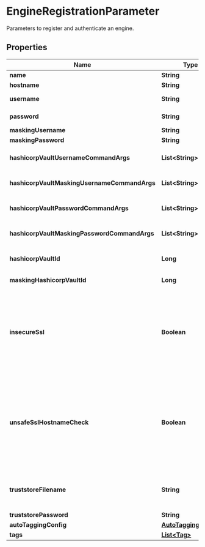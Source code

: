 

# EngineRegistrationParameter

Parameters to register and authenticate an engine.

## Properties

| Name | Type | Description | Notes |
|------------ | ------------- | ------------- | -------------|
|**name** | **String** |  |  |
|**hostname** | **String** |  |  |
|**username** | **String** | The virtualization domain admin username. |  [optional] |
|**password** | **String** | The virtualization domain admin password. |  [optional] |
|**maskingUsername** | **String** | The masking admin username. |  [optional] |
|**maskingPassword** | **String** | The masking admin password. |  [optional] |
|**hashicorpVaultUsernameCommandArgs** | **List&lt;String&gt;** | Arguments to pass to the Vault CLI tool to retrieve the virtualzation username for the engine. |  [optional] |
|**hashicorpVaultMaskingUsernameCommandArgs** | **List&lt;String&gt;** | Arguments to pass to the Vault CLI tool to retrieve the masking username for the engine. |  [optional] |
|**hashicorpVaultPasswordCommandArgs** | **List&lt;String&gt;** | Arguments to pass to the Vault CLI tool to retrieve the virtualization password for the engine. |  [optional] |
|**hashicorpVaultMaskingPasswordCommandArgs** | **List&lt;String&gt;** | Arguments to pass to the Vault CLI tool to retrieve the masking password for the engine. |  [optional] |
|**hashicorpVaultId** | **Long** | Reference to the Hashicorp vault to use to retrieve virtualization engine credentials. |  [optional] |
|**maskingHashicorpVaultId** | **Long** | Reference to the Hashicorp vault to use to retrieve masking engine credentials. |  [optional] |
|**insecureSsl** | **Boolean** | Allow connections to the engine over HTTPs without validating the TLS certificate. Even though the connection to the engine might be performed over HTTPs, setting this property eliminates the protection against a man-in-the-middle attach for connections to this engine. Instead, consider creating a truststore with a Certificate Authority to validate the engine&#39;s certificate, and set the truststore_filename property.  |  [optional] |
|**unsafeSslHostnameCheck** | **Boolean** | Ignore validation of the name associated to the TLS certificate when connecting to the engine over HTTPs. Setting this value must only be done if the TLS certificate of the engine does not match the hostname, and the TLS configuration of the engine cannot be fixed. Setting this property reduces the protection against a man-in-the-middle attack for connections to this engine. This is ignored if insecure_ssl is set.  |  [optional] |
|**truststoreFilename** | **String** | File name of a truststore which can be used to validate the TLS certificate of the engine. The truststore must be available at /etc/config/certs/&lt;truststore_filename&gt;  |  [optional] |
|**truststorePassword** | **String** | Password to read the truststore.  |  [optional] |
|**autoTaggingConfig** | [**AutoTaggingConfig**](AutoTaggingConfig.md) |  |  [optional] |
|**tags** | [**List&lt;Tag&gt;**](Tag.md) | The tags to be created for this engine. |  [optional] |



